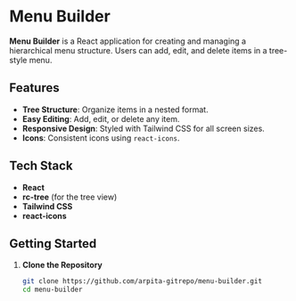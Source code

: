 # Menu Builder

**Menu Builder** is a React application for creating and managing a hierarchical menu structure. Users can add, edit, and delete items in a tree-style menu.

## Features

- **Tree Structure**: Organize items in a nested format.
- **Easy Editing**: Add, edit, or delete any item.
- **Responsive Design**: Styled with Tailwind CSS for all screen sizes.
- **Icons**: Consistent icons using `react-icons`.

## Tech Stack

- **React**
- **rc-tree** (for the tree view)
- **Tailwind CSS**
- **react-icons**

## Getting Started

1. **Clone the Repository**
   ```bash
   git clone https://github.com/arpita-gitrepo/menu-builder.git
   cd menu-builder
